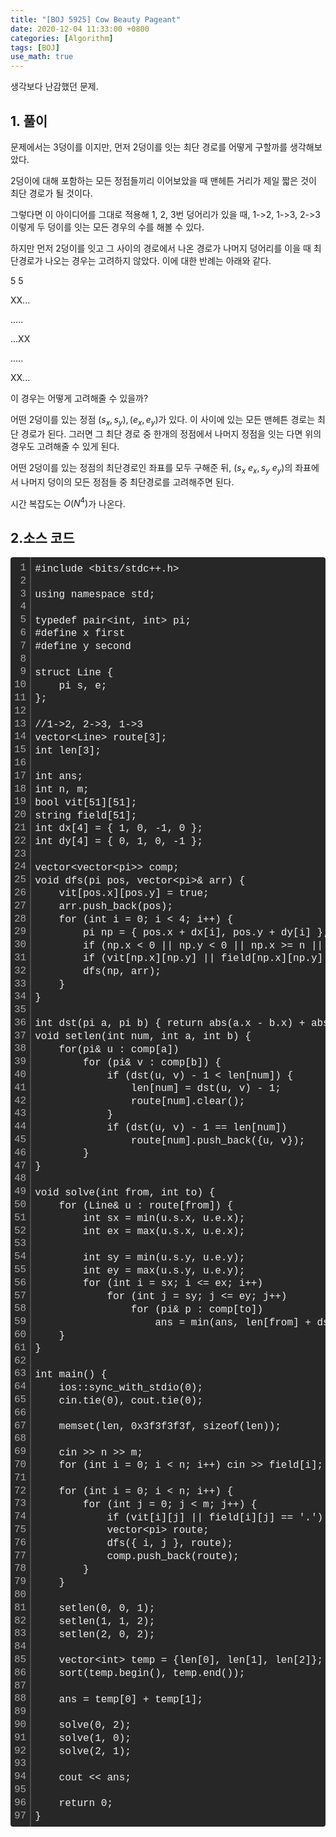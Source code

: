 ```yaml
---
title: "[BOJ 5925] Cow Beauty Pageant"
date: 2020-12-04 11:33:00 +0800
categories: [Algorithm]
tags: [BOJ]
use_math: true
---
```




  생각보다 난감했던 문제.

## 1. 풀이

  문제에서는 3덩이를 이지만, 먼저 2덩이를 잇는 최단 경로를 어떻게 구할까를 생각해보았다.

 2덩이에 대해 포함하는 모든 정점들끼리 이어보았을 때 맨헤튼 거리가 제일 짧은 것이 최단 경로가 될 것이다.

 그렇다면 이 아이디어를 그대로 적용해 1, 2, 3번 덩어리가 있을 때, 1->2, 1->3, 2->3 이렇게 두 덩이를 잇는 모든 경우의 수를 해볼 수 있다. 

 하지만 먼저 2덩이를 잇고 그 사이의 경로에서 나온 경로가 나머지 덩어리를 이을 때 최단경로가 나오는 경우는 고려하지 않았다. 이에 대한 반례는 아래와 같다.

5 5

XX...

.....

...XX

.....

XX...

  이 경우는 어떻게 고려해줄 수 있을까? 

어떤 2덩이를 있는 정점 $(s_x, s_y), (e_x, e_y)$가 있다. 이 사이에 있는 모든 맨헤튼 경로는 최단 경로가 된다. 그러면 그 최단 경로 중 한개의 정점에서 나머지 정점을 잇는 다면 위의 경우도 고려해줄 수 있게 된다.

어떤 2덩이를 있는 정점의 최단경로인 좌표를 모두 구해준 뒤, $(s_x~e_x, s_y~e_y)$의 좌표에서 나머지 덩이의 모든 정점들 중 최단경로를 고려해주면 된다.

 시간 복잡도는 $O(N^4)$가 나온다.



## 2.소스 코드

<div class="colorscripter-code" style="color:#f0f0f0;font-family:Consolas, 'Liberation Mono', Menlo, Courier, monospace !important; position:relative !important;overflow:auto"><table class="colorscripter-code-table" style="margin:0;padding:0;border:none;background-color:#272727;border-radius:4px;" cellspacing="0" cellpadding="0"><tr><td style="padding:6px;border-right:2px solid #4f4f4f"><div style="margin:0;padding:0;word-break:normal;text-align:right;color:#aaa;font-family:Consolas, 'Liberation Mono', Menlo, Courier, monospace !important;line-height:130%"><div style="line-height:130%">1</div><div style="line-height:130%">2</div><div style="line-height:130%">3</div><div style="line-height:130%">4</div><div style="line-height:130%">5</div><div style="line-height:130%">6</div><div style="line-height:130%">7</div><div style="line-height:130%">8</div><div style="line-height:130%">9</div><div style="line-height:130%">10</div><div style="line-height:130%">11</div><div style="line-height:130%">12</div><div style="line-height:130%">13</div><div style="line-height:130%">14</div><div style="line-height:130%">15</div><div style="line-height:130%">16</div><div style="line-height:130%">17</div><div style="line-height:130%">18</div><div style="line-height:130%">19</div><div style="line-height:130%">20</div><div style="line-height:130%">21</div><div style="line-height:130%">22</div><div style="line-height:130%">23</div><div style="line-height:130%">24</div><div style="line-height:130%">25</div><div style="line-height:130%">26</div><div style="line-height:130%">27</div><div style="line-height:130%">28</div><div style="line-height:130%">29</div><div style="line-height:130%">30</div><div style="line-height:130%">31</div><div style="line-height:130%">32</div><div style="line-height:130%">33</div><div style="line-height:130%">34</div><div style="line-height:130%">35</div><div style="line-height:130%">36</div><div style="line-height:130%">37</div><div style="line-height:130%">38</div><div style="line-height:130%">39</div><div style="line-height:130%">40</div><div style="line-height:130%">41</div><div style="line-height:130%">42</div><div style="line-height:130%">43</div><div style="line-height:130%">44</div><div style="line-height:130%">45</div><div style="line-height:130%">46</div><div style="line-height:130%">47</div><div style="line-height:130%">48</div><div style="line-height:130%">49</div><div style="line-height:130%">50</div><div style="line-height:130%">51</div><div style="line-height:130%">52</div><div style="line-height:130%">53</div><div style="line-height:130%">54</div><div style="line-height:130%">55</div><div style="line-height:130%">56</div><div style="line-height:130%">57</div><div style="line-height:130%">58</div><div style="line-height:130%">59</div><div style="line-height:130%">60</div><div style="line-height:130%">61</div><div style="line-height:130%">62</div><div style="line-height:130%">63</div><div style="line-height:130%">64</div><div style="line-height:130%">65</div><div style="line-height:130%">66</div><div style="line-height:130%">67</div><div style="line-height:130%">68</div><div style="line-height:130%">69</div><div style="line-height:130%">70</div><div style="line-height:130%">71</div><div style="line-height:130%">72</div><div style="line-height:130%">73</div><div style="line-height:130%">74</div><div style="line-height:130%">75</div><div style="line-height:130%">76</div><div style="line-height:130%">77</div><div style="line-height:130%">78</div><div style="line-height:130%">79</div><div style="line-height:130%">80</div><div style="line-height:130%">81</div><div style="line-height:130%">82</div><div style="line-height:130%">83</div><div style="line-height:130%">84</div><div style="line-height:130%">85</div><div style="line-height:130%">86</div><div style="line-height:130%">87</div><div style="line-height:130%">88</div><div style="line-height:130%">89</div><div style="line-height:130%">90</div><div style="line-height:130%">91</div><div style="line-height:130%">92</div><div style="line-height:130%">93</div><div style="line-height:130%">94</div><div style="line-height:130%">95</div><div style="line-height:130%">96</div><div style="line-height:130%">97</div></div></td><td style="padding:6px 0;text-align:left"><div style="margin:0;padding:0;color:#f0f0f0;font-family:Consolas, 'Liberation Mono', Menlo, Courier, monospace !important;line-height:130%"><div style="padding:0 6px; white-space:pre; line-height:130%">#include&nbsp;&lt;bits/stdc++.h&gt;</div><div style="padding:0 6px; white-space:pre; line-height:130%">&nbsp;</div><div style="padding:0 6px; white-space:pre; line-height:130%">using&nbsp;namespace&nbsp;std;</div><div style="padding:0 6px; white-space:pre; line-height:130%">&nbsp;</div><div style="padding:0 6px; white-space:pre; line-height:130%">typedef&nbsp;pair&lt;int,&nbsp;int&gt;&nbsp;pi;</div><div style="padding:0 6px; white-space:pre; line-height:130%">#define&nbsp;x&nbsp;first</div><div style="padding:0 6px; white-space:pre; line-height:130%">#define&nbsp;y&nbsp;second</div><div style="padding:0 6px; white-space:pre; line-height:130%">&nbsp;</div><div style="padding:0 6px; white-space:pre; line-height:130%">struct&nbsp;Line&nbsp;{</div><div style="padding:0 6px; white-space:pre; line-height:130%">&nbsp;&nbsp;&nbsp;&nbsp;pi&nbsp;s,&nbsp;e;</div><div style="padding:0 6px; white-space:pre; line-height:130%">};</div><div style="padding:0 6px; white-space:pre; line-height:130%">&nbsp;</div><div style="padding:0 6px; white-space:pre; line-height:130%">//1-&gt;2,&nbsp;2-&gt;3,&nbsp;1-&gt;3</div><div style="padding:0 6px; white-space:pre; line-height:130%">vector&lt;Line&gt;&nbsp;route[3];</div><div style="padding:0 6px; white-space:pre; line-height:130%">int&nbsp;len[3];</div><div style="padding:0 6px; white-space:pre; line-height:130%">&nbsp;</div><div style="padding:0 6px; white-space:pre; line-height:130%">int&nbsp;ans;</div><div style="padding:0 6px; white-space:pre; line-height:130%">int&nbsp;n,&nbsp;m;</div><div style="padding:0 6px; white-space:pre; line-height:130%">bool&nbsp;vit[51][51];</div><div style="padding:0 6px; white-space:pre; line-height:130%">string&nbsp;field[51];</div><div style="padding:0 6px; white-space:pre; line-height:130%">int&nbsp;dx[4]&nbsp;=&nbsp;{&nbsp;1,&nbsp;0,&nbsp;-1,&nbsp;0&nbsp;};</div><div style="padding:0 6px; white-space:pre; line-height:130%">int&nbsp;dy[4]&nbsp;=&nbsp;{&nbsp;0,&nbsp;1,&nbsp;0,&nbsp;-1&nbsp;};</div><div style="padding:0 6px; white-space:pre; line-height:130%">&nbsp;</div><div style="padding:0 6px; white-space:pre; line-height:130%">vector&lt;vector&lt;pi&gt;&gt;&nbsp;comp;</div><div style="padding:0 6px; white-space:pre; line-height:130%">void&nbsp;dfs(pi&nbsp;pos,&nbsp;vector&lt;pi&gt;&amp;&nbsp;arr)&nbsp;{</div><div style="padding:0 6px; white-space:pre; line-height:130%">&nbsp;&nbsp;&nbsp;&nbsp;vit[pos.x][pos.y]&nbsp;=&nbsp;true;</div><div style="padding:0 6px; white-space:pre; line-height:130%">&nbsp;&nbsp;&nbsp;&nbsp;arr.push_back(pos);</div><div style="padding:0 6px; white-space:pre; line-height:130%">&nbsp;&nbsp;&nbsp;&nbsp;for&nbsp;(int&nbsp;i&nbsp;=&nbsp;0;&nbsp;i&nbsp;&lt;&nbsp;4;&nbsp;i++)&nbsp;{</div><div style="padding:0 6px; white-space:pre; line-height:130%">&nbsp;&nbsp;&nbsp;&nbsp;&nbsp;&nbsp;&nbsp;&nbsp;pi&nbsp;np&nbsp;=&nbsp;{&nbsp;pos.x&nbsp;+&nbsp;dx[i],&nbsp;pos.y&nbsp;+&nbsp;dy[i]&nbsp;};</div><div style="padding:0 6px; white-space:pre; line-height:130%">&nbsp;&nbsp;&nbsp;&nbsp;&nbsp;&nbsp;&nbsp;&nbsp;if&nbsp;(np.x&nbsp;&lt;&nbsp;0&nbsp;||&nbsp;np.y&nbsp;&lt;&nbsp;0&nbsp;||&nbsp;np.x&nbsp;&gt;=&nbsp;n&nbsp;||&nbsp;np.y&nbsp;&gt;=&nbsp;m)&nbsp;continue;</div><div style="padding:0 6px; white-space:pre; line-height:130%">&nbsp;&nbsp;&nbsp;&nbsp;&nbsp;&nbsp;&nbsp;&nbsp;if&nbsp;(vit[np.x][np.y]&nbsp;||&nbsp;field[np.x][np.y]&nbsp;==&nbsp;'.')&nbsp;continue;</div><div style="padding:0 6px; white-space:pre; line-height:130%">&nbsp;&nbsp;&nbsp;&nbsp;&nbsp;&nbsp;&nbsp;&nbsp;dfs(np,&nbsp;arr);</div><div style="padding:0 6px; white-space:pre; line-height:130%">&nbsp;&nbsp;&nbsp;&nbsp;}</div><div style="padding:0 6px; white-space:pre; line-height:130%">}</div><div style="padding:0 6px; white-space:pre; line-height:130%">&nbsp;</div><div style="padding:0 6px; white-space:pre; line-height:130%">int&nbsp;dst(pi&nbsp;a,&nbsp;pi&nbsp;b)&nbsp;{&nbsp;return&nbsp;abs(a.x&nbsp;-&nbsp;b.x)&nbsp;+&nbsp;abs(a.y-b.y);&nbsp;}\</div><div style="padding:0 6px; white-space:pre; line-height:130%">void&nbsp;setlen(int&nbsp;num,&nbsp;int&nbsp;a,&nbsp;int&nbsp;b)&nbsp;{</div><div style="padding:0 6px; white-space:pre; line-height:130%">&nbsp;&nbsp;&nbsp;&nbsp;for(pi&amp;&nbsp;u&nbsp;:&nbsp;comp[a])</div><div style="padding:0 6px; white-space:pre; line-height:130%">&nbsp;&nbsp;&nbsp;&nbsp;&nbsp;&nbsp;&nbsp;&nbsp;for&nbsp;(pi&amp;&nbsp;v&nbsp;:&nbsp;comp[b])&nbsp;{</div><div style="padding:0 6px; white-space:pre; line-height:130%">&nbsp;&nbsp;&nbsp;&nbsp;&nbsp;&nbsp;&nbsp;&nbsp;&nbsp;&nbsp;&nbsp;&nbsp;if&nbsp;(dst(u,&nbsp;v)&nbsp;-&nbsp;1&nbsp;&lt;&nbsp;len[num])&nbsp;{</div><div style="padding:0 6px; white-space:pre; line-height:130%">&nbsp;&nbsp;&nbsp;&nbsp;&nbsp;&nbsp;&nbsp;&nbsp;&nbsp;&nbsp;&nbsp;&nbsp;&nbsp;&nbsp;&nbsp;&nbsp;len[num]&nbsp;=&nbsp;dst(u,&nbsp;v)&nbsp;-&nbsp;1;</div><div style="padding:0 6px; white-space:pre; line-height:130%">&nbsp;&nbsp;&nbsp;&nbsp;&nbsp;&nbsp;&nbsp;&nbsp;&nbsp;&nbsp;&nbsp;&nbsp;&nbsp;&nbsp;&nbsp;&nbsp;route[num].clear();</div><div style="padding:0 6px; white-space:pre; line-height:130%">&nbsp;&nbsp;&nbsp;&nbsp;&nbsp;&nbsp;&nbsp;&nbsp;&nbsp;&nbsp;&nbsp;&nbsp;}</div><div style="padding:0 6px; white-space:pre; line-height:130%">&nbsp;&nbsp;&nbsp;&nbsp;&nbsp;&nbsp;&nbsp;&nbsp;&nbsp;&nbsp;&nbsp;&nbsp;if&nbsp;(dst(u,&nbsp;v)&nbsp;-&nbsp;1&nbsp;==&nbsp;len[num])</div><div style="padding:0 6px; white-space:pre; line-height:130%">&nbsp;&nbsp;&nbsp;&nbsp;&nbsp;&nbsp;&nbsp;&nbsp;&nbsp;&nbsp;&nbsp;&nbsp;&nbsp;&nbsp;&nbsp;&nbsp;route[num].push_back({u,&nbsp;v});</div><div style="padding:0 6px; white-space:pre; line-height:130%">&nbsp;&nbsp;&nbsp;&nbsp;&nbsp;&nbsp;&nbsp;&nbsp;}</div><div style="padding:0 6px; white-space:pre; line-height:130%">}</div><div style="padding:0 6px; white-space:pre; line-height:130%">&nbsp;</div><div style="padding:0 6px; white-space:pre; line-height:130%">void&nbsp;solve(int&nbsp;from,&nbsp;int&nbsp;to)&nbsp;{</div><div style="padding:0 6px; white-space:pre; line-height:130%">&nbsp;&nbsp;&nbsp;&nbsp;for&nbsp;(Line&amp;&nbsp;u&nbsp;:&nbsp;route[from])&nbsp;{</div><div style="padding:0 6px; white-space:pre; line-height:130%">&nbsp;&nbsp;&nbsp;&nbsp;&nbsp;&nbsp;&nbsp;&nbsp;int&nbsp;sx&nbsp;=&nbsp;min(u.s.x,&nbsp;u.e.x);</div><div style="padding:0 6px; white-space:pre; line-height:130%">&nbsp;&nbsp;&nbsp;&nbsp;&nbsp;&nbsp;&nbsp;&nbsp;int&nbsp;ex&nbsp;=&nbsp;max(u.s.x,&nbsp;u.e.x);</div><div style="padding:0 6px; white-space:pre; line-height:130%">&nbsp;</div><div style="padding:0 6px; white-space:pre; line-height:130%">&nbsp;&nbsp;&nbsp;&nbsp;&nbsp;&nbsp;&nbsp;&nbsp;int&nbsp;sy&nbsp;=&nbsp;min(u.s.y,&nbsp;u.e.y);</div><div style="padding:0 6px; white-space:pre; line-height:130%">&nbsp;&nbsp;&nbsp;&nbsp;&nbsp;&nbsp;&nbsp;&nbsp;int&nbsp;ey&nbsp;=&nbsp;max(u.s.y,&nbsp;u.e.y);</div><div style="padding:0 6px; white-space:pre; line-height:130%">&nbsp;&nbsp;&nbsp;&nbsp;&nbsp;&nbsp;&nbsp;&nbsp;for&nbsp;(int&nbsp;i&nbsp;=&nbsp;sx;&nbsp;i&nbsp;&lt;=&nbsp;ex;&nbsp;i++)</div><div style="padding:0 6px; white-space:pre; line-height:130%">&nbsp;&nbsp;&nbsp;&nbsp;&nbsp;&nbsp;&nbsp;&nbsp;&nbsp;&nbsp;&nbsp;&nbsp;for&nbsp;(int&nbsp;j&nbsp;=&nbsp;sy;&nbsp;j&nbsp;&lt;=&nbsp;ey;&nbsp;j++)</div><div style="padding:0 6px; white-space:pre; line-height:130%">&nbsp;&nbsp;&nbsp;&nbsp;&nbsp;&nbsp;&nbsp;&nbsp;&nbsp;&nbsp;&nbsp;&nbsp;&nbsp;&nbsp;&nbsp;&nbsp;for&nbsp;(pi&amp;&nbsp;p&nbsp;:&nbsp;comp[to])</div><div style="padding:0 6px; white-space:pre; line-height:130%">&nbsp;&nbsp;&nbsp;&nbsp;&nbsp;&nbsp;&nbsp;&nbsp;&nbsp;&nbsp;&nbsp;&nbsp;&nbsp;&nbsp;&nbsp;&nbsp;&nbsp;&nbsp;&nbsp;&nbsp;ans&nbsp;=&nbsp;min(ans,&nbsp;len[from]&nbsp;+&nbsp;dst({&nbsp;i,&nbsp;j&nbsp;},&nbsp;p)&nbsp;-&nbsp;1);</div><div style="padding:0 6px; white-space:pre; line-height:130%">&nbsp;&nbsp;&nbsp;&nbsp;}</div><div style="padding:0 6px; white-space:pre; line-height:130%">}</div><div style="padding:0 6px; white-space:pre; line-height:130%">&nbsp;</div><div style="padding:0 6px; white-space:pre; line-height:130%">int&nbsp;main()&nbsp;{</div><div style="padding:0 6px; white-space:pre; line-height:130%">&nbsp;&nbsp;&nbsp;&nbsp;ios::sync_with_stdio(0);</div><div style="padding:0 6px; white-space:pre; line-height:130%">&nbsp;&nbsp;&nbsp;&nbsp;cin.tie(0),&nbsp;cout.tie(0);</div><div style="padding:0 6px; white-space:pre; line-height:130%">&nbsp;</div><div style="padding:0 6px; white-space:pre; line-height:130%">&nbsp;&nbsp;&nbsp;&nbsp;memset(len,&nbsp;0x3f3f3f3f,&nbsp;sizeof(len));</div><div style="padding:0 6px; white-space:pre; line-height:130%">&nbsp;</div><div style="padding:0 6px; white-space:pre; line-height:130%">&nbsp;&nbsp;&nbsp;&nbsp;cin&nbsp;&gt;&gt;&nbsp;n&nbsp;&gt;&gt;&nbsp;m;</div><div style="padding:0 6px; white-space:pre; line-height:130%">&nbsp;&nbsp;&nbsp;&nbsp;for&nbsp;(int&nbsp;i&nbsp;=&nbsp;0;&nbsp;i&nbsp;&lt;&nbsp;n;&nbsp;i++)&nbsp;cin&nbsp;&gt;&gt;&nbsp;field[i];</div><div style="padding:0 6px; white-space:pre; line-height:130%">&nbsp;</div><div style="padding:0 6px; white-space:pre; line-height:130%">&nbsp;&nbsp;&nbsp;&nbsp;for&nbsp;(int&nbsp;i&nbsp;=&nbsp;0;&nbsp;i&nbsp;&lt;&nbsp;n;&nbsp;i++)&nbsp;{</div><div style="padding:0 6px; white-space:pre; line-height:130%">&nbsp;&nbsp;&nbsp;&nbsp;&nbsp;&nbsp;&nbsp;&nbsp;for&nbsp;(int&nbsp;j&nbsp;=&nbsp;0;&nbsp;j&nbsp;&lt;&nbsp;m;&nbsp;j++)&nbsp;{</div><div style="padding:0 6px; white-space:pre; line-height:130%">&nbsp;&nbsp;&nbsp;&nbsp;&nbsp;&nbsp;&nbsp;&nbsp;&nbsp;&nbsp;&nbsp;&nbsp;if&nbsp;(vit[i][j]&nbsp;||&nbsp;field[i][j]&nbsp;==&nbsp;'.')&nbsp;continue;</div><div style="padding:0 6px; white-space:pre; line-height:130%">&nbsp;&nbsp;&nbsp;&nbsp;&nbsp;&nbsp;&nbsp;&nbsp;&nbsp;&nbsp;&nbsp;&nbsp;vector&lt;pi&gt;&nbsp;route;</div><div style="padding:0 6px; white-space:pre; line-height:130%">&nbsp;&nbsp;&nbsp;&nbsp;&nbsp;&nbsp;&nbsp;&nbsp;&nbsp;&nbsp;&nbsp;&nbsp;dfs({&nbsp;i,&nbsp;j&nbsp;},&nbsp;route);</div><div style="padding:0 6px; white-space:pre; line-height:130%">&nbsp;&nbsp;&nbsp;&nbsp;&nbsp;&nbsp;&nbsp;&nbsp;&nbsp;&nbsp;&nbsp;&nbsp;comp.push_back(route);</div><div style="padding:0 6px; white-space:pre; line-height:130%">&nbsp;&nbsp;&nbsp;&nbsp;&nbsp;&nbsp;&nbsp;&nbsp;}</div><div style="padding:0 6px; white-space:pre; line-height:130%">&nbsp;&nbsp;&nbsp;&nbsp;}</div><div style="padding:0 6px; white-space:pre; line-height:130%">&nbsp;</div><div style="padding:0 6px; white-space:pre; line-height:130%">&nbsp;&nbsp;&nbsp;&nbsp;setlen(0,&nbsp;0,&nbsp;1);</div><div style="padding:0 6px; white-space:pre; line-height:130%">&nbsp;&nbsp;&nbsp;&nbsp;setlen(1,&nbsp;1,&nbsp;2);</div><div style="padding:0 6px; white-space:pre; line-height:130%">&nbsp;&nbsp;&nbsp;&nbsp;setlen(2,&nbsp;0,&nbsp;2);</div><div style="padding:0 6px; white-space:pre; line-height:130%">&nbsp;</div><div style="padding:0 6px; white-space:pre; line-height:130%">&nbsp;&nbsp;&nbsp;&nbsp;vector&lt;int&gt;&nbsp;temp&nbsp;=&nbsp;{len[0],&nbsp;len[1],&nbsp;len[2]};</div><div style="padding:0 6px; white-space:pre; line-height:130%">&nbsp;&nbsp;&nbsp;&nbsp;sort(temp.begin(),&nbsp;temp.end());</div><div style="padding:0 6px; white-space:pre; line-height:130%">&nbsp;&nbsp;&nbsp;&nbsp;</div><div style="padding:0 6px; white-space:pre; line-height:130%">&nbsp;&nbsp;&nbsp;&nbsp;ans&nbsp;=&nbsp;temp[0]&nbsp;+&nbsp;temp[1];</div><div style="padding:0 6px; white-space:pre; line-height:130%">&nbsp;</div><div style="padding:0 6px; white-space:pre; line-height:130%">&nbsp;&nbsp;&nbsp;&nbsp;solve(0,&nbsp;2);</div><div style="padding:0 6px; white-space:pre; line-height:130%">&nbsp;&nbsp;&nbsp;&nbsp;solve(1,&nbsp;0);</div><div style="padding:0 6px; white-space:pre; line-height:130%">&nbsp;&nbsp;&nbsp;&nbsp;solve(2,&nbsp;1);</div><div style="padding:0 6px; white-space:pre; line-height:130%">&nbsp;</div><div style="padding:0 6px; white-space:pre; line-height:130%">&nbsp;&nbsp;&nbsp;&nbsp;cout&nbsp;&lt;&lt;&nbsp;ans;</div><div style="padding:0 6px; white-space:pre; line-height:130%">&nbsp;</div><div style="padding:0 6px; white-space:pre; line-height:130%">&nbsp;&nbsp;&nbsp;&nbsp;return&nbsp;0;</div><div style="padding:0 6px; white-space:pre; line-height:130%">}</div></div><div style="text-align:right;margin-top:-13px;margin-right:5px;font-size:9px;font-style:italic"><a href="http://colorscripter.com/info#e" target="_blank" style="color:#4f4f4ftext-decoration:none">Colored by Color Scripter</a></div></td><td style="vertical-align:bottom;padding:0 2px 4px 0"><a href="http://colorscripter.com/info#e" target="_blank" style="text-decoration:none;color:white"><span style="font-size:9px;word-break:normal;background-color:#4f4f4f;color:white;border-radius:10px;padding:1px">cs</span></a></td></tr></table></div>









